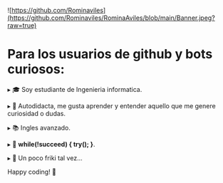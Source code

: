 
  
![https://github.com/Rominaviles](https://github.com/Rominaviles/RominaAviles/blob/main/Banner.jpeg?raw=true)

# Para los usuarios de github y bots curiosos:
 ▸ 🎓 Soy estudiante de Ingenieria informatica.

 ▸ 📖 Autodidacta, me gusta aprender y entender aquello que me genere curiosidad o dudas.

 ▸ 📚 Ingles avanzado.

 ▸ 📃 <b>while(!succeed) { try(); }</b>. 

 ▸ 👾 Un poco friki tal vez...

 Happy coding! 🚀 
